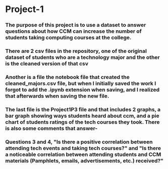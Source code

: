 # Project-1

### The purpose of this project is to use a dataset to answer questions about how CCM can increase the number of students taking computing courses at the college.
### There are 2 csv files in the repository, one of the original dataset of students who are a technology major and the other is the cleaned version of that csv
### Another is a file the notebook file that created the cleaned_majors.csv file, but when I initially saved the work I forgot to add the .ipynb extension when saving, and I realized that afterwards when saving the new file.
### The last file is the Project1P3 file and that includes 2 graphs, a bar graph showing ways students heard about ccm, and a pie chart of students ratings of the tech courses they took. There is also some comments that answer-
### Questions 3 and 4, "Is there a positive correlation between attending tech events and taking tech courses?" and "Is there a noticeable correlation between attending students and CCM materials (Pamphlets, emails, advertisements, etc.) received?"
